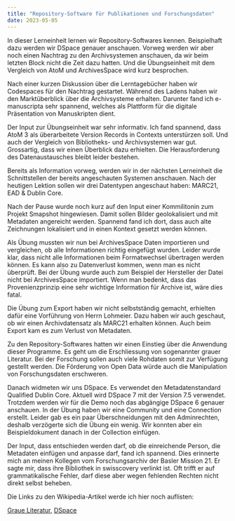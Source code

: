 ```yaml
---
title: "Repository-Software für Publikationen und Forschungsdaten"
date: 2023-05-05
---
```


In dieser Lerneinheit lernen wir Repository-Softwares kennen. Beispielhaft dazu werden wir DSpace genauer anschauen. Vorweg werden wir aber noch einen Nachtrag zu den Archivsystemen anschauen, da wir beim letzten Block nicht die Zeit dazu hatten. Und die Übungseinheit mit dem Vergleich von AtoM und ArchivesSpace wird kurz besprochen.

Nach einer kurzen Diskussion über die Lerntagebücher haben wir Codespaces für den Nachtrag gestartet. Während des Ladens haben wir den Marktüberblick über die Archivsysteme erhalten. Darunter fand ich e-manuscripta sehr spannend, welches als Plattform für die digitale Präsentation von Manuskripten dient.

Der Input zur Übungseinheit war sehr informativ. Ich fand spannend, dass AtoM 3 als überarbeitete Version Records in Contexts unterstürzen soll. Und auch der Vergleich von Bibliotheks- und Archivsystemen war gut. Grossartig, dass wir einen Überblick dazu erhielten. Die Herausforderung des Datenaustausches bleibt leider bestehen.

Bereits als Information vorweg, werden wir in der nächsten Lerneinheit die Schnittstellen der bereits angeschauten Systemen anschauen. Nach der heutigen Lektion sollen wir drei Datentypen angeschaut haben: MARC21, EAD & Dublin Core.

Nach der Pause wurde noch kurz auf den Input einer Kommilitonin zum Projekt Smapshot hingewiesen. Damit sollen Bilder geolokalisiert und mit Metadaten angereicht werden. Spannend fand ich dort, dass auch alte Zeichnungen lokalisiert und in einen Kontext gesetzt werden können.

Als Übung mussten wir nun bei ArchivesSpace Daten importieren und vergleichen, ob alle Informationen richtig eingefügt wurden. Leider wurde klar, dass nicht alle Informationen beim Formatwechsel übertragen werden können. Es kann also zu Datenverlust kommen, wenn man es nicht überprüft. Bei der Übung wurde auch zum Beispiel der Hersteller der Datei nicht bei ArchivesSpace importiert. Wenn man bedenkt, dass das Provenienzprinzip eine sehr wichtige Information für Archive ist, wäre dies fatal.

Die Übung zum Export haben wir nicht selbstständig gemacht, erhielten dafür eine Vorführung von Herrn Lohmeier. Dazu haben wir auch geschaut, ob wir einen Archivdatensatz als MARC21 erhalten können. Auch beim Export kam es zum Verlust von Metadaten.

Zu den Repository-Softwares hatten wir einen Einstieg über die Anwendung dieser Programme. Es geht um die Erschliessung von sogenannter grauer Literatur. Bei der Forschung sollen auch viele Rohdaten somit zur Verfügung gestellt werden. Die Förderung von Open Data würde auch die Manipulation von Forschungsdaten erschweren.

Danach widmeten wir uns DSpace. Es verwendet den Metadatenstandard Qualified Dublin Core. Aktuell wird DSpace 7 mit der Version 7.5 verwendet. Trotzdem werden wir für die Demo noch das abgängige DSpace 6 genauer anschauen. In der Übung haben wir eine Community und eine Connection erstellt. Leider gab es ein paar Überschneidungen mit den Adminrechten, deshalb verzögerte sich die Übung ein wenig. Wir konnten aber ein Beispieldokument danach in der Collection einfügen.

Der Input, dass entschieden werden darf, ob die einreichende Person, die Metadaten einfügen und anpasse darf, fand ich spannend. Dies erinnerte mich an meinen Kollegen vom Forschungsarchiv der Basler Mission 21. Er sagte mir, dass ihre Bibliothek in swisscovery verlinkt ist. Oft trifft er auf grammatikalische Fehler, darf diese aber wegen fehlenden Rechten nicht direkt selbst beheben.

Die Links zu den Wikipedia-Artikel werde ich hier noch auflisten:

[Graue Literatur](https://de.wikipedia.org/wiki/Graue_Literatur),
[DSpace](https://de.wikipedia.org/wiki/DSpace_(Software))
